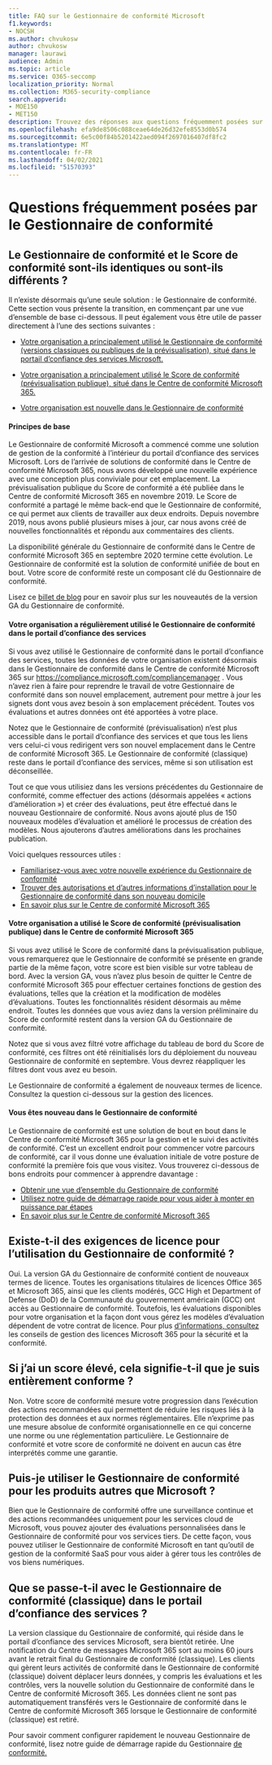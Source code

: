 ```yaml
---
title: FAQ sur le Gestionnaire de conformité Microsoft
f1.keywords:
- NOCSH
ms.author: chvukosw
author: chvukosw
manager: laurawi
audience: Admin
ms.topic: article
ms.service: O365-seccomp
localization_priority: Normal
ms.collection: M365-security-compliance
search.appverid:
- MOE150
- MET150
description: Trouvez des réponses aux questions fréquemment posées sur le Gestionnaire de conformité Microsoft, qui permet aux organisations de simplifier et d’automatiser les évaluations des risques.
ms.openlocfilehash: efa9de8506c088ceae64de26d32efe8553d0b574
ms.sourcegitcommit: 6e5c00f84b5201422aed094f2697016407df8fc2
ms.translationtype: MT
ms.contentlocale: fr-FR
ms.lasthandoff: 04/02/2021
ms.locfileid: "51570393"
---
```

# <a name="compliance-manager-frequently-asked-questions"></a>Questions fréquemment posées par le Gestionnaire de conformité

## <a name="is-compliance-manager-and-compliance-score-the-same-thing-or-are-they-different"></a>Le Gestionnaire de conformité et le Score de conformité sont-ils identiques ou sont-ils différents ?

Il n’existe désormais qu’une seule solution : le Gestionnaire de conformité. Cette section vous présente la transition, en commençant par une vue d’ensemble de base ci-dessous. Il peut également vous être utile de passer directement à l’une des sections suivantes :

- [Votre organisation a principalement utilisé le Gestionnaire de conformité (versions classiques ou publiques de la prévisualisation), situé dans le portail d’confiance des services Microsoft.](#your-organization-regularly-used-compliance-manager-in-the-service-trust-portal)

- [Votre organisation a principalement utilisé le Score de conformité (prévisualisation publique), situé dans le Centre de conformité Microsoft 365.](#your-organization-used-compliance-score-public-preview-in-the-microsoft-365-compliance-center)

- [Votre organisation est nouvelle dans le Gestionnaire de conformité](#youre-new-to-compliance-manager
)
#### <a name="the-basics"></a>Principes de base

Le Gestionnaire de conformité Microsoft a commencé comme une solution de gestion de la conformité à l’intérieur du portail d’confiance des services Microsoft.  Lors de l’arrivée de solutions de conformité dans le Centre de conformité Microsoft 365, nous avons développé une nouvelle expérience avec une conception plus conviviale pour cet emplacement. La prévisualisation publique du Score de conformité a été publiée dans le Centre de conformité Microsoft 365 en novembre 2019. Le Score de conformité a partagé le même back-end que le Gestionnaire de conformité, ce qui permet aux clients de travailler aux deux endroits. Depuis novembre 2019, nous avons publié plusieurs mises à jour, car nous avons créé de nouvelles fonctionnalités et répondu aux commentaires des clients.

La disponibilité générale du Gestionnaire de conformité dans le Centre de conformité Microsoft 365 en septembre 2020 termine cette évolution. Le Gestionnaire de conformité est la solution de conformité unifiée de bout en bout. Votre score de conformité reste un composant clé du Gestionnaire de conformité.

Lisez ce [billet de blog](https://aka.ms/compliancemanager/GAblog) pour en savoir plus sur les nouveautés de la version GA du Gestionnaire de conformité.

#### <a name="your-organization-regularly-used-compliance-manager-in-the-service-trust-portal"></a>Votre organisation a régulièrement utilisé le Gestionnaire de conformité dans le portail d’confiance des services

Si vous avez utilisé le Gestionnaire de conformité dans le portail d’confiance des services, toutes les données de votre organisation existent désormais dans le Gestionnaire de conformité dans le Centre de conformité Microsoft 365 sur https://compliance.microsoft.com/compliancemanager . Vous n’avez rien à faire pour reprendre le travail de votre Gestionnaire de conformité dans son nouvel emplacement, autrement pour mettre à jour les signets dont vous avez besoin à son emplacement précédent. Toutes vos évaluations et autres données ont été apportées à votre place.

Notez que le Gestionnaire de conformité (prévisualisation) n’est plus accessible dans le portail d’confiance des services et que tous les liens vers celui-ci vous redirigent vers son nouvel emplacement dans le Centre de conformité Microsoft 365. Le Gestionnaire de conformité (classique) reste dans le portail d’confiance des services, même si son utilisation est déconseillée.

Tout ce que vous utilisiez dans les versions précédentes du Gestionnaire de conformité, comme effectuer des actions (désormais appelées « actions d’amélioration ») et créer des évaluations, peut être effectué dans le nouveau Gestionnaire de conformité. Nous avons ajouté plus de 150 nouveaux modèles d’évaluation et amélioré le processus de création des modèles. Nous ajouterons d’autres améliorations dans les prochaines publication.

Voici quelques ressources utiles :

- [Familiarisez-vous avec votre nouvelle expérience du Gestionnaire de conformité](compliance-manager-setup.md#understand-the-compliance-manager-dashboard)
- [Trouver des autorisations et d’autres informations d’installation pour le Gestionnaire de conformité dans son nouveau domicile](compliance-manager-setup.md#who-can-access-compliance-manager)
- [En savoir plus sur le Centre de conformité Microsoft 365](microsoft-365-compliance-center.md)

#### <a name="your-organization-used-compliance-score-public-preview-in-the-microsoft-365-compliance-center"></a>Votre organisation a utilisé le Score de conformité (prévisualisation publique) dans le Centre de conformité Microsoft 365

Si vous avez utilisé le Score de conformité dans la prévisualisation publique, vous remarquerez que le Gestionnaire de conformité se présente en grande partie de la même façon, votre score est bien visible sur votre tableau de bord. Avec la version GA, vous n’avez plus besoin de quitter le Centre de conformité Microsoft 365 pour effectuer certaines fonctions de gestion des évaluations, telles que la création et la modification de modèles d’évaluations. Toutes les fonctionnalités résident désormais au même endroit. Toutes les données que vous aviez dans la version préliminaire du Score de conformité restent dans la version GA du Gestionnaire de conformité.

Notez que si vous avez filtré votre affichage du tableau de bord du Score de conformité, ces filtres ont été réinitialisés lors du déploiement du nouveau Gestionnaire de conformité en septembre. Vous devrez réappliquer les filtres dont vous avez eu besoin.

Le Gestionnaire de conformité a également de nouveaux termes de licence. Consultez la question ci-dessous sur la gestion des licences.

#### <a name="youre-new-to-compliance-manager"></a>Vous êtes nouveau dans le Gestionnaire de conformité

Le Gestionnaire de conformité est une solution de bout en bout dans le Centre de conformité Microsoft 365 pour la gestion et le suivi des activités de conformité. C’est un excellent endroit pour commencer votre parcours de conformité, car il vous donne une évaluation initiale de votre posture de conformité la première fois que vous visitez. Vous trouverez ci-dessous de bons endroits pour commencer à apprendre davantage :

- [Obtenir une vue d’ensemble du Gestionnaire de conformité](compliance-manager.md)
- [Utilisez notre guide de démarrage rapide pour vous aider à monter en puissance par étapes](compliance-manager-quickstart.md)
- [En savoir plus sur le Centre de conformité Microsoft 365](microsoft-365-compliance-center.md)

## <a name="are-there-licensing-requirements-for-using-compliance-manager"></a>Existe-t-il des exigences de licence pour l’utilisation du Gestionnaire de conformité ?

Oui. La version GA du Gestionnaire de conformité contient de nouveaux termes de licence. Toutes les organisations titulaires de licences Office 365 et Microsoft 365, ainsi que les clients modérés, GCC High et Department of Defense (DoD) de la Communauté du gouvernement américain (GCC) ont accès au Gestionnaire de conformité. Toutefois, les évaluations disponibles pour votre organisation et la façon dont vous gérez les modèles d’évaluation dépendent de votre contrat de licence. Pour plus [d’informations, consultez](/office365/servicedescriptions/microsoft-365-service-descriptions/microsoft-365-tenantlevel-services-licensing-guidance/microsoft-365-security-compliance-licensing-guidance) les conseils de gestion des licences Microsoft 365 pour la sécurité et la conformité.

## <a name="if-i-have-a-high-score-does-it-mean-im-fully-compliant"></a>Si j’ai un score élevé, cela signifie-t-il que je suis entièrement conforme ?

Non. Votre score de conformité mesure votre progression dans l’exécution des actions recommandées qui permettent de réduire les risques liés à la protection des données et aux normes réglementaires. Elle n’exprime pas une mesure absolue de conformité organisationnelle en ce qui concerne une norme ou une réglementation particulière. Le Gestionnaire de conformité et votre score de conformité ne doivent en aucun cas être interprétés comme une garantie.

## <a name="can-i-use-compliance-manager-for-non-microsoft-products"></a>Puis-je utiliser le Gestionnaire de conformité pour les produits autres que Microsoft ?

Bien que le Gestionnaire de conformité offre une surveillance continue et des actions recommandées uniquement pour les services cloud de Microsoft, vous pouvez ajouter des évaluations personnalisées dans le Gestionnaire de conformité pour vos services tiers. De cette façon, vous pouvez utiliser le Gestionnaire de conformité Microsoft en tant qu’outil de gestion de la conformité SaaS pour vous aider à gérer tous les contrôles de vos biens numériques.

## <a name="whats-happening-to-compliance-manager-classic-in-the-service-trust-portal"></a>Que se passe-t-il avec le Gestionnaire de conformité (classique) dans le portail d’confiance des services ?

La version classique du Gestionnaire de conformité, qui réside dans le portail d’confiance des services Microsoft, sera bientôt retirée. Une notification du Centre de messages Microsoft 365 sort au moins 60 jours avant le retrait final du Gestionnaire de conformité (classique). Les clients qui gèrent leurs activités de conformité dans le Gestionnaire de conformité (classique) doivent déplacer leurs données, y compris les évaluations et les contrôles, vers la nouvelle solution du Gestionnaire de conformité dans le Centre de conformité Microsoft 365. Les données client ne sont pas automatiquement transférés vers le Gestionnaire de conformité dans le Centre de conformité Microsoft 365 lorsque le Gestionnaire de conformité (classique) est retiré.

Pour savoir comment configurer rapidement le nouveau Gestionnaire de conformité, lisez notre guide de démarrage rapide du Gestionnaire [de conformité.](compliance-manager-quickstart.md)